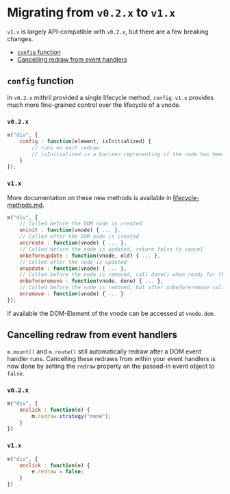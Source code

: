 Migrating from `v0.2.x` to `v1.x`
=================================

`v1.x` is largely API-compatible with `v0.2.x`, but there are a few breaking changes.

- [`config` function](#config-function)
- [Cancelling redraw from event handlers](#cancelling-redraw-from-event-handlers)

## `config` function

In `v0.2.x` mithril provided a single lifecycle method, `config`. `v1.x` provides much more fine-grained control over the lifecycle of a vnode.

### `v0.2.x`

```js
m("div", {
    config : function(element, isInitialized) {
        // runs on each redraw
        // isInitialized is a boolean representing if the node has been added to the DOM
    }
});
```

### `v1.x`

More documentation on these new methods is available in [lifecycle-methods.md](lifecycle-methods.md).

```js
m("div", {
    // Called before the DOM node is created
    oninit : function(vnode) { ... },
    // Called after the DOM node is created
    oncreate : function(vnode) { ... },
    // Called before the node is updated, return false to cancel
    onbeforeupdate : function(vnode, old) { ... },
    // Called after the node is updated
    onupdate : function(vnode) { ... },
    // Called before the node is removed, call done() when ready for the node to be removed from the DOM
    onbeforeremove : function(vnode, done) { ... },
    // Called before the node is removed, but after onbeforeremove calls done()
    onremove : function(vnode) { ... }
});
```

If available the DOM-Element of the vnode can be accessed at `vnode.dom`.

## Cancelling redraw from event handlers

`m.mount()` and `m.route()` still automatically redraw after a DOM event handler runs. Cancelling these redraws from within your event handlers is now done by setting the `redraw` property on the passed-in event object to `false`.

### `v0.2.x`

```js
m("div", {
    onclick : function(e) {
        m.redraw.strategy("none");
    }
})
```

### `v1.x`

```js
m("div", {
    onclick : function(e) {
        e.redraw = false;
    }
})
```
